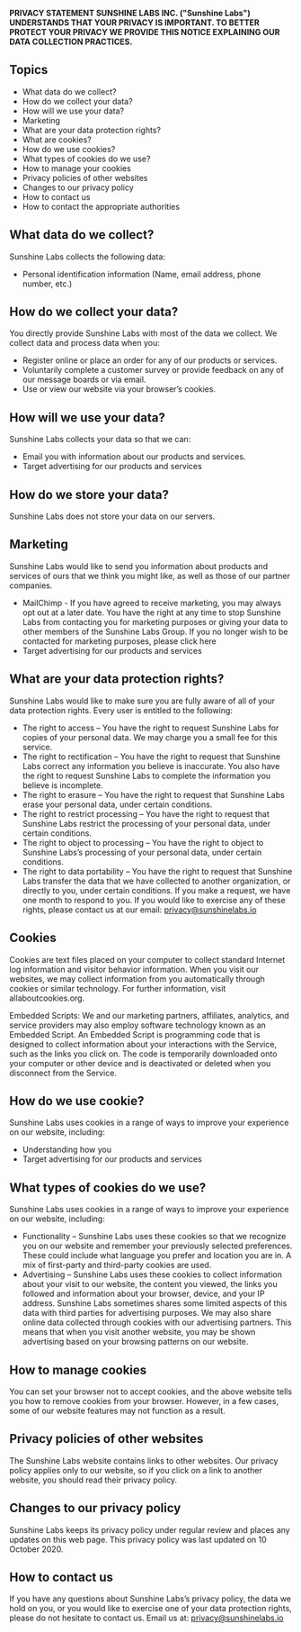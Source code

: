 
**PRIVACY STATEMENT SUNSHINE LABS INC. ("Sunshine Labs") UNDERSTANDS THAT YOUR PRIVACY IS IMPORTANT. TO BETTER PROTECT YOUR PRIVACY WE PROVIDE THIS NOTICE EXPLAINING OUR DATA COLLECTION PRACTICES.**

## Topics
* What data do we collect?
* How do we collect your data?
* How will we use your data?
* Marketing
* What are your data protection rights?
* What are cookies?
* How do we use cookies?
* What types of cookies do we use?
* How to manage your cookies
* Privacy policies of other websites
* Changes to our privacy policy
* How to contact us
* How to contact the appropriate authorities

## What data do we collect?
Sunshine Labs collects the following data:
* Personal identification information (Name, email address, phone number, etc.)

## How do we collect your data?
You directly provide Sunshine Labs with most of the data we collect. We collect data and process data when you:
* Register online or place an order for any of our products or services.
* Voluntarily complete a customer survey or provide feedback on any of our message boards or via email.
* Use or view our website via your browser’s cookies.

## How will we use your data?
Sunshine Labs collects your data so that we can:
* Email you with information about our products and services.
* Target advertising for our products and services

## How do we store your data?
Sunshine Labs does not store your data on our servers.

## Marketing
Sunshine Labs would like to send you information about products and services of ours that we think you might like, as well as those of our partner companies.
* MailChimp - If you have agreed to receive marketing, you may always opt out at a later date. You have the right at any time to stop Sunshine Labs from contacting you for marketing purposes or giving your data to other members of the Sunshine Labs Group. If you no longer wish to be contacted for marketing purposes, please click here
* Target advertising for our products and services

## What are your data protection rights?
Sunshine Labs would like to make sure you are fully aware of all of your data protection rights. Every user is entitled to the following:
* The right to access – You have the right to request Sunshine Labs for copies of your personal data. We may charge you a small fee for this service.
* The right to rectification – You have the right to request that Sunshine Labs correct any information you believe is inaccurate. You also have the right to request Sunshine Labs to complete the information you believe is incomplete.
* The right to erasure – You have the right to request that Sunshine Labs erase your personal data, under certain conditions.
* The right to restrict processing – You have the right to request that Sunshine Labs restrict the processing of your personal data, under certain conditions.
* The right to object to processing – You have the right to object to Sunshine Labs’s processing of your personal data, under certain conditions.
* The right to data portability – You have the right to request that Sunshine Labs transfer the data that we have collected to another organization, or directly to you, under certain conditions.
If you make a request, we have one month to respond to you. If you would like to exercise any of these rights, please contact us at our email: privacy@sunshinelabs.io

## Cookies
Cookies are text files placed on your computer to collect standard Internet log information and visitor behavior information. When you visit our websites, we may collect information from you automatically through cookies or similar technology. For further information, visit allaboutcookies.org.

Embedded Scripts: We and our marketing partners, affiliates, analytics, and service providers may also employ software technology known as an Embedded Script. An Embedded Script is programming code that is designed to collect information about your interactions with the Service, such as the links you click on. The code is temporarily downloaded onto your computer or other device and is deactivated or deleted when you disconnect from the Service.

## How do we use cookie?
Sunshine Labs uses cookies in a range of ways to improve your experience on our website, including:

* Understanding how you
* Target advertising for our products and services

## What types of cookies do we use?
Sunshine Labs uses cookies in a range of ways to improve your experience on our website, including:
* Functionality – Sunshine Labs uses these cookies so that we recognize you on our website and remember your previously selected preferences. These could include what language you prefer and location you are in. A mix of first-party and third-party cookies are used.
* Advertising – Sunshine Labs uses these cookies to collect information about your visit to our website, the content you viewed, the links you followed and information about your browser, device, and your IP address. Sunshine Labs sometimes shares some limited aspects of this data with third parties for advertising purposes. We may also share online data collected through cookies with our advertising partners. This means that when you visit another website, you may be shown advertising based on your browsing patterns on our website.

## How to manage cookies
You can set your browser not to accept cookies, and the above website tells you how to remove cookies from your browser. However, in a few cases, some of our website features may not function as a result.

## Privacy policies of other websites
The Sunshine Labs website contains links to other websites. Our privacy policy applies only to our website, so if you click on a link to another website, you should read their privacy policy.

## Changes to our privacy policy
Sunshine Labs keeps its privacy policy under regular review and places any updates on this web page. This privacy policy was last updated on 10 October 2020.

## How to contact us
If you have any questions about Sunshine Labs’s privacy policy, the data we hold on you, or you would like to exercise one of your data protection rights, please do not hesitate to contact us. Email us at: privacy@sunshinelabs.io